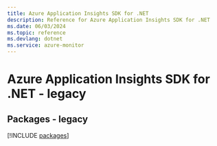 ```yaml
---
title: Azure Application Insights SDK for .NET
description: Reference for Azure Application Insights SDK for .NET
ms.date: 06/03/2024
ms.topic: reference
ms.devlang: dotnet
ms.service: azure-monitor
---
```

# Azure Application Insights SDK for .NET - legacy
## Packages - legacy
[!INCLUDE [packages](application-insights-index.md)]